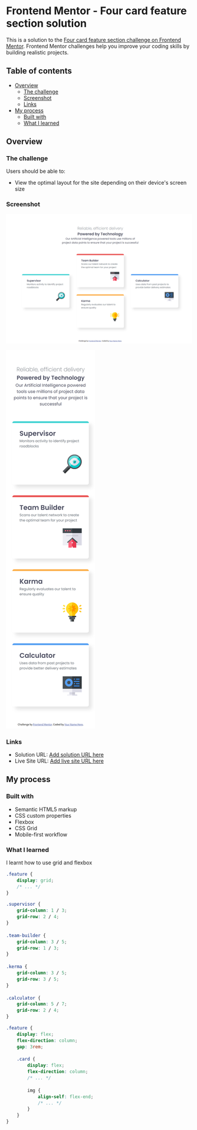 # Frontend Mentor - Four card feature section solution

This is a solution to the [Four card feature section challenge on Frontend Mentor](https://www.frontendmentor.io/challenges/four-card-feature-section-weK1eFYK). Frontend Mentor challenges help you improve your coding skills by building realistic projects. 

## Table of contents

- [Overview](#overview)
  - [The challenge](#the-challenge)
  - [Screenshot](#screenshot)
  - [Links](#links)
- [My process](#my-process)
  - [Built with](#built-with)
  - [What I learned](#what-i-learned)

## Overview

### The challenge

Users should be able to:

- View the optimal layout for the site depending on their device's screen size

### Screenshot

![](./screenshot.png)

![](./screenshot-mobile.png)

### Links

- Solution URL: [Add solution URL here](#)
- Live Site URL: [Add live site URL here](#)

## My process

### Built with

- Semantic HTML5 markup
- CSS custom properties
- Flexbox
- CSS Grid
- Mobile-first workflow

### What I learned

I learnt how to use grid and flexbox

```css
.feature {
    display: grid;
    /* ... */
}
```

```css
.supervisor {
    grid-column: 1 / 3;
    grid-row: 2 / 4;
}

.team-builder {
    grid-column: 3 / 5;
    grid-row: 1 / 3;
}

.kerma {
    grid-column: 3 / 5;
    grid-row: 3 / 5;
}

.calculator {
    grid-column: 5 / 7;
    grid-row: 2 / 4;
}
```

```css
.feature {
    display: flex;
    flex-direction: column;
    gap: 3rem;

    .card {
        display: flex;
        flex-direction: column;
        /* ... */

        img {
            align-self: flex-end;
            /* ... */
        }
    }
}
```
